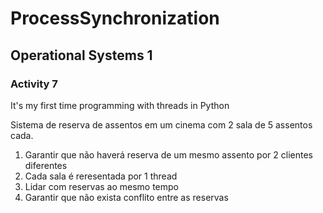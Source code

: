 # ProcessSynchronization

## Operational Systems 1

### Activity 7

It's my first time programming with threads in Python


Sistema de reserva de assentos em um cinema com 2 sala de 5 assentos cada.

1. Garantir que não haverá reserva de um mesmo assento por 2 clientes diferentes
2. Cada sala é reresentada por 1 thread
3. Lidar com reservas ao mesmo tempo
4. Garantir que não exista conflito entre as reservas

